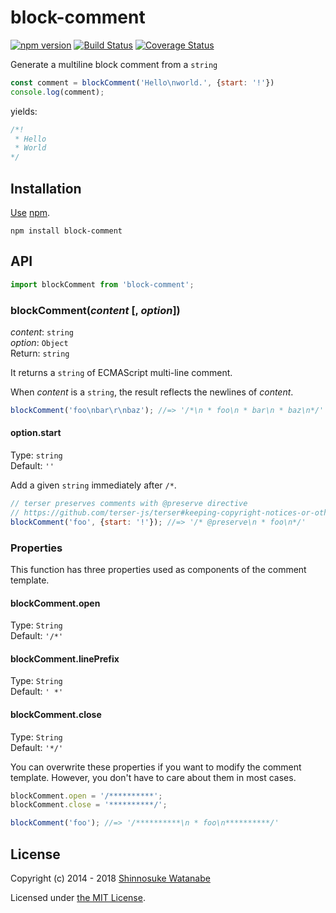 # block-comment

[![npm version](https://img.shields.io/npm/v/block-comment.svg)](https://www.npmjs.com/package/block-comment)
[![Build Status](https://travis-ci.com/shinnn/block-comment.js.svg?branch=master)](https://travis-ci.com/shinnn/block-comment.js)
[![Coverage Status](https://img.shields.io/coveralls/shinnn/block-comment.js.svg)](https://coveralls.io/github/shinnn/block-comment.js)

Generate a multiline block comment from a `string`

```javascript
const comment = blockComment('Hello\nworld.', {start: '!'})
console.log(comment);
```

yields:

```javascript
/*!
 * Hello
 * World
*/
```

## Installation

[Use](https://docs.npmjs.com/cli/install) [npm](https://docs.npmjs.com/about-npm/).

```
npm install block-comment
```

## API

```javascript
import blockComment from 'block-comment';
```

### blockComment(*content* [, *option*])

*content*: `string`  
*option*: `Object`  
Return: `string`

It returns a `string` of ECMAScript multi-line comment.

When *content* is a `string`, the result reflects the newlines of *content*.

```javascript
blockComment('foo\nbar\r\nbaz'); //=> '/*\n * foo\n * bar\n * baz\n*/'
```

#### option.start

Type: `string`  
Default: `''`

Add a given `string` immediately after `/*`.

```javascript
// terser preserves comments with @preserve directive
// https://github.com/terser-js/terser#keeping-copyright-notices-or-other-comments
blockComment('foo', {start: '!'}); //=> '/* @preserve\n * foo\n*/'
```

### Properties

This function has three properties used as components of the comment template.

#### blockComment.open

Type: `String`  
Default: `'/*'`

#### blockComment.linePrefix

Type: `String`  
Default: `' *'`

#### blockComment.close

Type: `String`  
Default: `'*/'`

You can overwrite these properties if you want to modify the comment template. However, you don't have to care about them in most cases.

```javascript
blockComment.open = '/**********';
blockComment.close = '**********/';

blockComment('foo'); //=> '/**********\n * foo\n**********/'
```

## License

Copyright (c) 2014 - 2018 [Shinnosuke Watanabe](https://github.com/shinnn)

Licensed under [the MIT License](./LICENSE).
